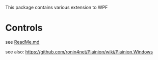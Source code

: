 ﻿
This package contains various extension to  WPF 

# Controls

see [ReadMe.md](Control/ReadMe.md)


see also: <https://github.com/ronin4net/Plainion/wiki/Plainion.Windows>
